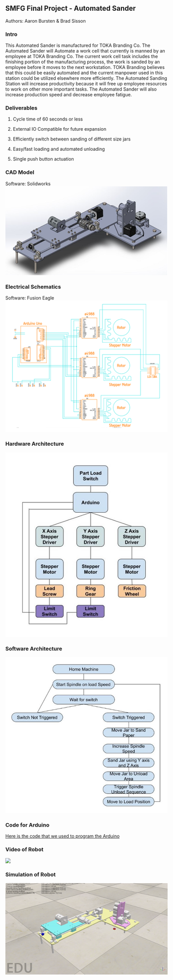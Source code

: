 ## SMFG Final Project - Automated Sander
<p>
Authors: Aaron Bursten & Brad Sisson

<H3> Intro </H3>
This Automated Sander is manufactured for TOKA Branding Co. The 
Automated Sander will Automate a work cell that currently is manned by an employee at TOKA
Branding Co. The current work cell task includes the finishing portion of the manufacturing process, the
work is sanded by an employee before it moves to the next workstation. TOKA Branding believes that
this could be easily automated and the current manpower used in this station could be utilized elsewhere
more efficiently. The Automated Sanding Station will increase productivity because it will free up
employee resources to work on other more important tasks. The Automated Sander will also increase
production speed and decrease employee fatigue.


<H3> Deliverables </H3>

1. Cycle time of 60 seconds or less <p>
2. External IO Compatible for future expansion <p>
3. Efficiently switch between sanding of different size jars <p>
4. Easy/fast loading and automated unloading <p>
5. Single push button actuation <p>

<H3> CAD Model </H3>
Software: Solidworks 
<img src="Solidworks Capture.JPG">

<H3> Electrical Schematics </H3> 
Software: Fusion Eagle 
<img src="Electronics Schematic.PNG">

<H3> Hardware Architecture </H3>
<img src="Hardware archetecture .jpg">

<H3> Software Architecture </H3>
<img src="Software archetecture .jpg">

<H3> Code for Arduino </H3>
<a href="Arduino Code"> Here is the code that we used to program the Arduino </a>

<H3> Video of Robot </H3>

<img src="Jar sander.gif">

<H3> Simulation of Robot </H3>
<img src="simulation.gif">



